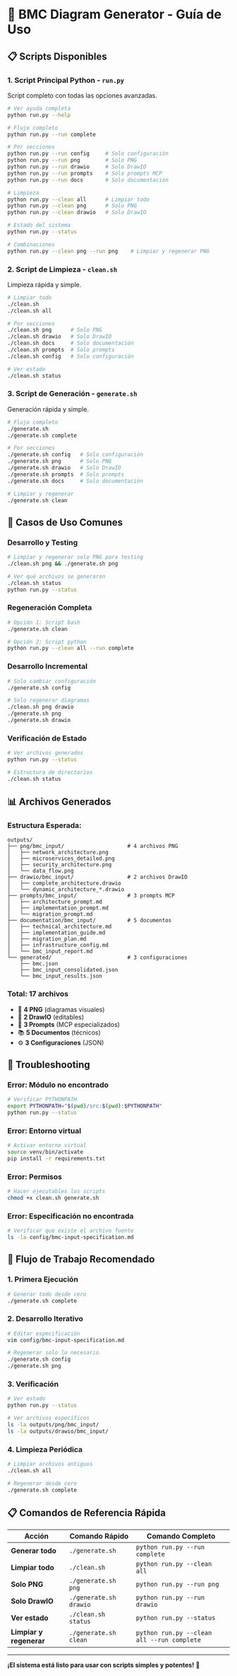 # 🚀 BMC Diagram Generator - Guía de Uso

## 📋 Scripts Disponibles

### 1. **Script Principal Python** - `run.py`
Script completo con todas las opciones avanzadas.

```bash
# Ver ayuda completa
python run.py --help

# Flujo completo
python run.py --run complete

# Por secciones
python run.py --run config     # Solo configuración
python run.py --run png        # Solo PNG
python run.py --run drawio     # Solo DrawIO
python run.py --run prompts    # Solo prompts MCP
python run.py --run docs       # Solo documentación

# Limpieza
python run.py --clean all      # Limpiar todo
python run.py --clean png      # Solo PNG
python run.py --clean drawio   # Solo DrawIO

# Estado del sistema
python run.py --status

# Combinaciones
python run.py --clean png --run png    # Limpiar y regenerar PNG
```

### 2. **Script de Limpieza** - `clean.sh`
Limpieza rápida y simple.

```bash
# Limpiar todo
./clean.sh
./clean.sh all

# Por secciones
./clean.sh png      # Solo PNG
./clean.sh drawio   # Solo DrawIO
./clean.sh docs     # Solo documentación
./clean.sh prompts  # Solo prompts
./clean.sh config   # Solo configuración

# Ver estado
./clean.sh status
```

### 3. **Script de Generación** - `generate.sh`
Generación rápida y simple.

```bash
# Flujo completo
./generate.sh
./generate.sh complete

# Por secciones
./generate.sh config   # Solo configuración
./generate.sh png      # Solo PNG
./generate.sh drawio   # Solo DrawIO
./generate.sh prompts  # Solo prompts
./generate.sh docs     # Solo documentación

# Limpiar y regenerar
./generate.sh clean
```

## 🎯 Casos de Uso Comunes

### **Desarrollo y Testing**
```bash
# Limpiar y regenerar solo PNG para testing
./clean.sh png && ./generate.sh png

# Ver qué archivos se generaron
./clean.sh status
python run.py --status
```

### **Regeneración Completa**
```bash
# Opción 1: Script bash
./generate.sh clean

# Opción 2: Script python
python run.py --clean all --run complete
```

### **Desarrollo Incremental**
```bash
# Solo cambiar configuración
./generate.sh config

# Solo regenerar diagramas
./clean.sh png drawio
./generate.sh png
./generate.sh drawio
```

### **Verificación de Estado**
```bash
# Ver archivos generados
python run.py --status

# Estructura de directorios
./clean.sh status
```

## 📊 Archivos Generados

### **Estructura Esperada:**
```
outputs/
├── png/bmc_input/                    # 4 archivos PNG
│   ├── network_architecture.png
│   ├── microservices_detailed.png
│   ├── security_architecture.png
│   └── data_flow.png
├── drawio/bmc_input/                 # 2 archivos DrawIO
│   ├── complete_architecture.drawio
│   └── dynamic_architecture_*.drawio
├── prompts/bmc_input/                # 3 prompts MCP
│   ├── architecture_prompt.md
│   ├── implementation_prompt.md
│   └── migration_prompt.md
├── documentation/bmc_input/          # 5 documentos
│   ├── technical_architecture.md
│   ├── implementation_guide.md
│   ├── migration_plan.md
│   ├── infrastructure_config.md
│   └── bmc_input_report.md
└── generated/                        # 3 configuraciones
    ├── bmc.json
    ├── bmc_input_consolidated.json
    └── bmc_input_results.json
```

### **Total: 17 archivos**
- 🎨 **4 PNG** (diagramas visuales)
- 📐 **2 DrawIO** (editables)
- 🎯 **3 Prompts** (MCP especializados)
- 📚 **5 Documentos** (técnicos)
- ⚙️ **3 Configuraciones** (JSON)

## 🔧 Troubleshooting

### **Error: Módulo no encontrado**
```bash
# Verificar PYTHONPATH
export PYTHONPATH="$(pwd)/src:$(pwd):$PYTHONPATH"
python run.py --status
```

### **Error: Entorno virtual**
```bash
# Activar entorno virtual
source venv/bin/activate
pip install -r requirements.txt
```

### **Error: Permisos**
```bash
# Hacer ejecutables los scripts
chmod +x clean.sh generate.sh
```

### **Error: Especificación no encontrada**
```bash
# Verificar que existe el archivo fuente
ls -la config/bmc-input-specification.md
```

## 🚀 Flujo de Trabajo Recomendado

### **1. Primera Ejecución**
```bash
# Generar todo desde cero
./generate.sh complete
```

### **2. Desarrollo Iterativo**
```bash
# Editar especificación
vim config/bmc-input-specification.md

# Regenerar solo lo necesario
./generate.sh config
./generate.sh png
```

### **3. Verificación**
```bash
# Ver estado
python run.py --status

# Ver archivos específicos
ls -la outputs/png/bmc_input/
ls -la outputs/drawio/bmc_input/
```

### **4. Limpieza Periódica**
```bash
# Limpiar archivos antiguos
./clean.sh all

# Regenerar desde cero
./generate.sh complete
```

## 📋 Comandos de Referencia Rápida

| Acción | Comando Rápido | Comando Completo |
|--------|----------------|------------------|
| **Generar todo** | `./generate.sh` | `python run.py --run complete` |
| **Limpiar todo** | `./clean.sh` | `python run.py --clean all` |
| **Solo PNG** | `./generate.sh png` | `python run.py --run png` |
| **Solo DrawIO** | `./generate.sh drawio` | `python run.py --run drawio` |
| **Ver estado** | `./clean.sh status` | `python run.py --status` |
| **Limpiar y regenerar** | `./generate.sh clean` | `python run.py --clean all --run complete` |

---

**¡El sistema está listo para usar con scripts simples y potentes!** 🎉
